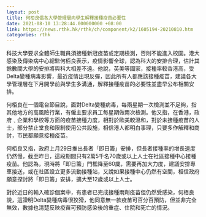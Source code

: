 ```yaml
---
layout: post
title: 何栢良倡各大學管理層向學生解釋接種疫苗必要性
date: 2021-08-10 13:28:44.000000000 +08:00
link: https://news.rthk.hk/rthk/ch/component/k2/1605194-20210810.htm
categories: rthk
---
```


科技大學要求全體師生職員須接種新冠疫苗或定期檢測，否則不能進入校園。港大感染及傳染病中心總監何栢良表示，疫情影響全球，認為科大的安排合理，估計其餘數間大學的安排將與科大相差不遠。他說，英美等國家，接種率較香港高，受Delta變種病毒影響，最近疫情出現反彈，因此所有人都應該接種疫苗，建議各大學管理層在下月開學前與學生多溝通，解釋接種疫苗的必要性並盡早公布相關安排。

何栢良在一個電台節目說，面對Delta變種病毒，每兩星期一次檢測並不足夠，指其他地方的高風險行業，有僱主要求員工每星期做兩次檢測。他又指，在香港，政府﹑企業和學校等方面的疫苗接種力度，相對於歐美較溫和，對於未接種疫苗的人士，部分禁止堂食和限制使用公共設施，相信港人都明白事理，只要多作解釋和商討，市民都願意接種疫苗。

何栢良又指，政府上月29日推出長者「即日籌」安排，但長者接種率的增長速度仍然慢，截至昨日，這段期間只有2萬5千名70歲或以上人士在社區接種中心接種疫苗。他認為，現時將「即日籌」門檻降至60歲，需要再加大力度，建議安排專車接送，或在社區設立更多流動接種站，又說如果接種中心仍然有空間，相信政府願意探討將「即日籌」安排，擴大至12歲或以上人士。

對於近日的輸入確診個案中，有患者已完成接種兩劑疫苗但仍然受感染，何栢良說，這證明Delta變種病毒很狡猾，他同意無一款疫苗可百分百預防，但並非完全無效，數據也清楚反映疫苗可預防感染後的重症、住院和死亡的情況。
